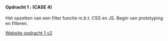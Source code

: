 #### Opdracht 1 : (CASE 4)

Het opzetten van een filter functie m.b.t. CSS en JS. Begin van prototyping en filteren.

[Website opdracht 1 v2](https://stefanvanbrummelen.github.io/Frontend-for-Designers/Opdracht%201/v2)
